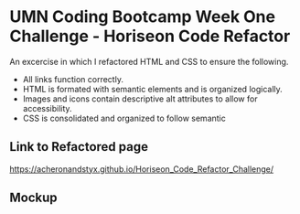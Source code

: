 # UMN Coding Bootcamp Week One Challenge - Horiseon Code Refactor

An excercise in which I refactored HTML and CSS to ensure the following.
* All links function correctly.
* HTML is formated with semantic elements and is organized logically.
* Images and icons contain descriptive alt attributes to allow for accessibility.
* CSS is consolidated and organized to follow semantic



## Link to Refactored page

https://acheronandstyx.github.io/Horiseon_Code_Refactor_Challenge/

## Mockup